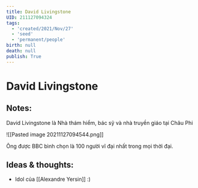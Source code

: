 ```yaml
---
title: David Livingstone
UID: 211127094324
tags:
  - 'created/2021/Nov/27'
  - 'seed'
  - 'permanent/people'
birth: null
death: null
publish: True
---
```

# David Livingstone

## Notes:
David Livingstone là Nhà thám hiểm, bác sỹ và nhà truyền giáo tại Châu Phi

![[Pasted image 20211127094544.png]]

Ông được BBC bình chọn là 100 người vĩ đại nhất trong mọi thời đại.


## Ideas & thoughts:
- Idol của [[Alexandre Yersin]] :)